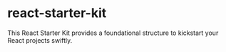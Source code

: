 # react-starter-kit
This React Starter Kit provides a foundational structure to kickstart your React projects swiftly. 
